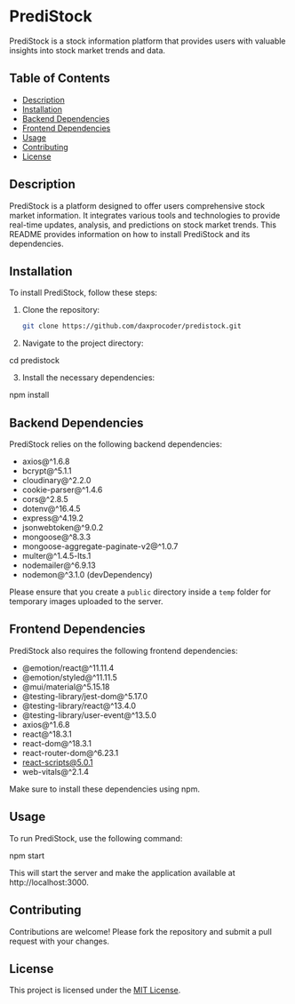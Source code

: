 # PrediStock

PrediStock is a stock information platform that provides users with valuable insights into stock market trends and data.

## Table of Contents
- [Description](#description)
- [Installation](#installation)
- [Backend Dependencies](#backend-dependencies)
- [Frontend Dependencies](#frontend-dependencies)
- [Usage](#usage)
- [Contributing](#contributing)
- [License](#license)

## Description

PrediStock is a platform designed to offer users comprehensive stock market information. It integrates various tools and technologies to provide real-time updates, analysis, and predictions on stock market trends. This README provides information on how to install PrediStock and its dependencies.

## Installation

To install PrediStock, follow these steps:

1. Clone the repository:

   ```bash
   git clone https://github.com/daxprocoder/predistock.git


2. Navigate to the project directory:

cd predistock


3. Install the necessary dependencies:

npm install


## Backend Dependencies

PrediStock relies on the following backend dependencies:

- axios@^1.6.8
- bcrypt@^5.1.1
- cloudinary@^2.2.0
- cookie-parser@^1.4.6
- cors@^2.8.5
- dotenv@^16.4.5
- express@^4.19.2
- jsonwebtoken@^9.0.2
- mongoose@^8.3.3
- mongoose-aggregate-paginate-v2@^1.0.7
- multer@^1.4.5-lts.1
- nodemailer@^6.9.13
- nodemon@^3.1.0 (devDependency)

Please ensure that you create a `public` directory inside a `temp` folder for temporary images uploaded to the server.

## Frontend Dependencies

PrediStock also requires the following frontend dependencies:

- @emotion/react@^11.11.4
- @emotion/styled@^11.11.5
- @mui/material@^5.15.18
- @testing-library/jest-dom@^5.17.0
- @testing-library/react@^13.4.0
- @testing-library/user-event@^13.5.0
- axios@^1.6.8
- react@^18.3.1
- react-dom@^18.3.1
- react-router-dom@^6.23.1
- react-scripts@5.0.1
- web-vitals@^2.1.4

Make sure to install these dependencies using npm.

## Usage

To run PrediStock, use the following command:

npm start


This will start the server and make the application available at http://localhost:3000.

## Contributing

Contributions are welcome! Please fork the repository and submit a pull request with your changes.

## License

This project is licensed under the [MIT License](LICENSE).


